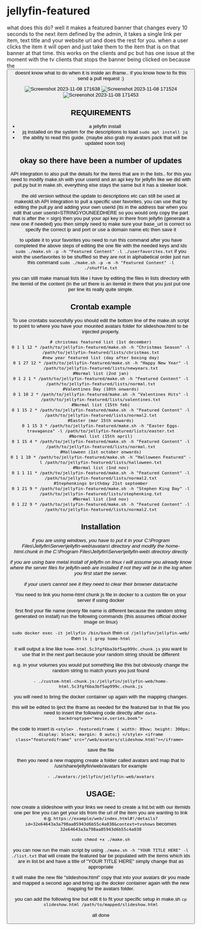 # jellyfin-featured

what does this do? 
well it makes a featured banner that changes every 10 seconds to the next item defined by the admin, it takes a single link per item, text title and your website url and does the rest for you. when a user clicks the item it will open and just take them to the item that is on that banner at that time. this works on the clients and pc but has one issue at the moment with the tv clients that stops the banner being clicked on because the <button> doesnt know what to do when it is inside an iframe.. if you know how to fix this send a pull request :)

![Screenshot 2023-11-08 171638](https://github.com/BobHasNoSoul/jellyfin-featured/assets/23018412/c0765ae0-1eaa-4126-8963-792697d13a68)
![Screenshot 2023-11-08 171524](https://github.com/BobHasNoSoul/jellyfin-featured/assets/23018412/c8865f2b-1a91-4c38-ad49-ce3e768395bb)
![Screenshot 2023-11-08 171453](https://github.com/BobHasNoSoul/jellyfin-featured/assets/23018412/d44b5c3c-7c2f-469f-a1ba-bc433f27633d)

## REQUIREMENTS
- a jellyfin install
- jq installed on the system for the descriptions to load `sudo apt install jq`
- the ability to read this guide. (maybe also grab my avatars pack that will be updated soon too)

## okay so there have been a number of updates

API integration to also pull the details for the items that are in the lists.. for this you need to modify make.sh with your userid and an api key for jellyfin like we did with pull.py but in make.sh, everything else stays the same but it has a sleeker look.

the old version without the update to descriptions etc can still be used at makeold.sh
API integration to pull a specific user favorites, you can use that by editing the pull.py and adding your own userid (its in the address bar when you edit that user userid=STRINGYOUNEEDHERE so you would only copy the part that is after the = sign) then you put your api key in there from jellyfin (generate a new one if needed) you then simply need to make sure your base_url is correct so specify the correct ip and port or use a domain name etc then save it 

to update it to your favorites you need to run this command after you have completed the above steps of editing the one file with the needed keys and ids `sudo ./make.sh -p -h "Featured Content" -l ./userfavorites.txt` if you wish the userfavorites to be shuffled so they are not in alphabetical order just run this command `sudo ./make.sh -p -m -h "Featured Content" -l ./shuffle.txt`

you can still make manual lists like i have by editing the files in lists directory with the itemid of the content (in the url there is an itemid in there that you just put one per line its really quite simple. 



## Crontab example
To use crontabs sucessfully you should edit the bottom line of the make.sh script to point to where you have your mounted avatars folder for slideshow.html to be injected properly.

``` 
# christmas featured list (1st december)
0 1 1 12 * /path/to/jellyfin-featured/make.sh -h "Christmas Season" -l /path/to/jellyfin-featured/lists/christmas.txt
#new year featured list (day after boxing day)
0 1 27 12 * /path/to/jellyfin-featured/make.sh -h "Happy New Year" -l /path/to/jellyfin-featured/lists/newyears.txt
#Normal list (2nd jan)
0 1 2 1 * /path/to/jellyfin-featured/make.sh -h "Featured Content" -l /path/to/jellyfin-featured/lists/normal.txt
#Valentines Day (10th onwards)
0 1 10 2 * /path/to/jellyfin-featured/make.sh -h "Valentines Hits" -l /path/to/jellyfin-featured/lists/valentines.txt
#Normal list (15th feb)
0 1 15 2 * /path/to/jellyfin-featured/make.sh -h "Featured Content" -l /path/to/jellyfin-featured/lists/normal2.txt
#Easter (mar 15th onwards)
0 1 15 3 * /path/to/jellyfin-featured/make.sh -h "Easter Eggs-travaganza" -l /path/to/jellyfin-featured/lists/easter.txt
#Normal list (15th april)
0 1 15 4 * /path/to/jellyfin-featured/make.sh -h "Featured Content" -l /path/to/jellyfin-featured/lists/normal.txt
#Halloween (1st october onwards)
0 1 1 10 * /path/to/jellyfin-featured/make.sh -h "Halloween Featured" -l /path/to/jellyfin-featured/lists/halloween.txt
#Normal list (1nd nov)
0 1 1 11 * /path/to/jellyfin-featured/make.sh -h "Featured Content" -l /path/to/jellyfin-featured/lists/normal2.txt
#Stephenkings brithday 21st september
0 1 21 9 * /path/to/jellyfin-featured/make.sh -h "Stephen King Day" -l /path/to/jellyfin-featured/lists/stephenking.txt
#Normal list (1nd nov)
0 1 22 9 * /path/to/jellyfin-featured/make.sh -h "Featured Content" -l /path/to/jellyfin-featured/lists/normal2.txt
```

## Installation

*if you are using windows, you have to put it in your C:\Program Files\Jellyfin\Server\jellyfin-web\avatars\ directory and modify the home-html.chunk in the C:\Program Files\Jellyfin\Server\jellyfin-web\ directory directly*

*if you are using bare metal install of jellyfin on linux i will assume you already know where the server files for jellyfin-web are installed if not they will be in the log when you first start the server.*

*if your users cannot see it they need to clear their browser data/cache*

You need to link you home-html chunk js file in docker to a custom file on your server if using docker

first find your file name (every file name is different because the random string generated on install)
run the following commands (this assumes official docker image on linux)

`sudo docker exec -it jellyfin /bin/bash`
then 
`cd /jellyfin/jellyfin-web/`
then 
`ls | grep home-html`

it will output a line like `home-html.5c3fgf6ba3bf5ap999c.chunk.js` you want to use that in the next part because your random string should be different

e.g. in your volumes you would put something like this but obviously change the random string to match yours you just found

`- ./custom-html-chunk.js:/jellyfin/jellyfin-web/home-html.5c3fgf6ba3bf5ap999c.chunk.js`

you will need to bring the docker container up again with the mapping changes.

this will be edited to iject the iframe as needed for the featured bar In that file you need to insert the following code directly after  `data-backdroptype="movie,series,book">` 

the code to insert is 
`<style> .featurediframe { width: 89vw; height: 300px; display: block; margin: 0 auto;} </style> <iframe class="featurediframe" src="/web/avatars/slideshow.html"></iframe> `

save the file

then you need a new mapping create a folder called avatars and map that to /usr/share/jellyfin/web/avatars for example

`- ./avatars:/jellyfin/jellyfin-web/avatars`

## USAGE: 
now create a slideshow with your links we need to create a list.txt with our itemids one per line you can get your ids from the url of the item you are wanting to link e.g. `https://example/web/index.html#!/details?id=32e64643a3a798aa85943d6b55c4a038&context=tvshows` becomes `32e64643a3a798aa85943d6b55c4a038`

`sudo chmod +x ./make.sh`

you can now run the main script by using `./make.sh -h "YOUR TITLE HERE" -l ./list.txt` that will create the featured bar be populated with the items which ids are in list.txt and have a title of "YOUR TITLE HERE" simply change that as appropriate

it will make the new file "slideshow.html" copy that into your avatars dir you made and mapped a second ago and bring up the docker container again with the new mapping for the avatars folder.

you can add the following line but edit it to fit your specific setup in make.sh
`cp slideshow.html /path/to/mapped/slideshow.html`

all done
